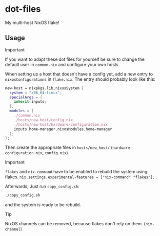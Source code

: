 # dot-files

My multi-host NixOS flake!

## Usage

> [!IMPORTANT]
> If you want to adapt these dot files for yourself be sure to change the default user in `common.nix` and configure your own hosts.

When setting up a host that doesn't have a config yet, add a new entry to `nixosConfigurations` in `flake.nix`.
The entry should probably look like this:
```nix
new-host = nixpkgs.lib.nixosSystem {
  system = "x86_64-linux";
  specialArgs = {
    inherit inputs;
  };
  modules = [
    ./common.nix
    ./hosts/new-host/config.nix
    ./hosts/new-host/hardware-configuration.nix
    inputs.home-manager.nixosModules.home-manager
  ];
};
```
Then create the appropriate files in `hosts/new_host/` (`hardware-configuration.nix`, `config.nix`).
> [!IMPORTANT]
> `flakes` and `nix-command` have to be enabled to rebuild the system using flakes.
> `nix.settings.experimental-features = ["nix-command" "flakes"];`

Afterwards, Just run `copy_config.sh`:
```bash
./copy_config.sh
```
and the system is ready to be rebuild.

> [!TIP]
> NixOS channels can be removed, because flakes don't rely on them. (`nix-channel`)
